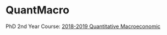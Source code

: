 # QuantMacro

PhD 2nd Year Course: 
[2018-2019 Quantitative Macroeconomic](http://r-santaeulalia.net/Quantitative-Macro-F18-UnitI.html)
